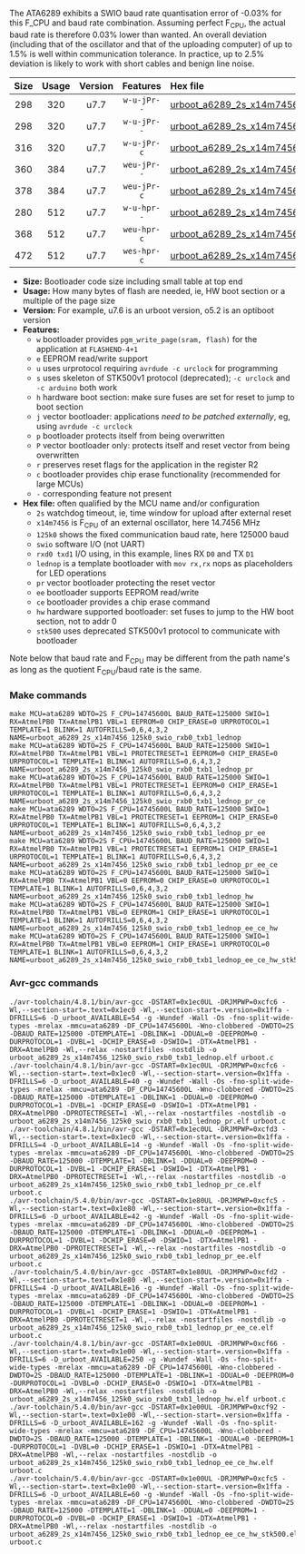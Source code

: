 The ATA6289 exhibits a SWIO baud rate quantisation error of -0.03% for this F_CPU and baud rate combination. Assuming perfect F<sub>CPU</sub>, the actual baud rate is therefore 0.03% lower than wanted. An overall deviation (including that of the oscillator and that of the uploading computer) of up to 1.5% is well within communication tolerance. In practice, up to 2.5% deviation is likely to work with short cables and benign line noise.

|Size|Usage|Version|Features|Hex file|
|:-:|:-:|:-:|:-:|:--|
|298|320|u7.7|`w-u-jPr--`|[urboot_a6289_2s_x14m7456_125k0_swio_rxb0_txb1_lednop.hex](https://raw.githubusercontent.com/stefanrueger/urboot.hex/main/mcus/ata6289/watchdog_2_s/external_oscillator_x/14m745600_hz/%2B125k0_baud/swio_rxb0_txb1/lednop/urboot_a6289_2s_x14m7456_125k0_swio_rxb0_txb1_lednop.hex)|
|298|320|u7.7|`w-u-jPr--`|[urboot_a6289_2s_x14m7456_125k0_swio_rxb0_txb1_lednop_pr.hex](https://raw.githubusercontent.com/stefanrueger/urboot.hex/main/mcus/ata6289/watchdog_2_s/external_oscillator_x/14m745600_hz/%2B125k0_baud/swio_rxb0_txb1/lednop/urboot_a6289_2s_x14m7456_125k0_swio_rxb0_txb1_lednop_pr.hex)|
|316|320|u7.7|`w-u-jPr-c`|[urboot_a6289_2s_x14m7456_125k0_swio_rxb0_txb1_lednop_pr_ce.hex](https://raw.githubusercontent.com/stefanrueger/urboot.hex/main/mcus/ata6289/watchdog_2_s/external_oscillator_x/14m745600_hz/%2B125k0_baud/swio_rxb0_txb1/lednop/urboot_a6289_2s_x14m7456_125k0_swio_rxb0_txb1_lednop_pr_ce.hex)|
|360|384|u7.7|`weu-jPr--`|[urboot_a6289_2s_x14m7456_125k0_swio_rxb0_txb1_lednop_pr_ee.hex](https://raw.githubusercontent.com/stefanrueger/urboot.hex/main/mcus/ata6289/watchdog_2_s/external_oscillator_x/14m745600_hz/%2B125k0_baud/swio_rxb0_txb1/lednop/urboot_a6289_2s_x14m7456_125k0_swio_rxb0_txb1_lednop_pr_ee.hex)|
|378|384|u7.7|`weu-jPr-c`|[urboot_a6289_2s_x14m7456_125k0_swio_rxb0_txb1_lednop_pr_ee_ce.hex](https://raw.githubusercontent.com/stefanrueger/urboot.hex/main/mcus/ata6289/watchdog_2_s/external_oscillator_x/14m745600_hz/%2B125k0_baud/swio_rxb0_txb1/lednop/urboot_a6289_2s_x14m7456_125k0_swio_rxb0_txb1_lednop_pr_ee_ce.hex)|
|280|512|u7.7|`w-u-hpr--`|[urboot_a6289_2s_x14m7456_125k0_swio_rxb0_txb1_lednop_hw.hex](https://raw.githubusercontent.com/stefanrueger/urboot.hex/main/mcus/ata6289/watchdog_2_s/external_oscillator_x/14m745600_hz/%2B125k0_baud/swio_rxb0_txb1/lednop/urboot_a6289_2s_x14m7456_125k0_swio_rxb0_txb1_lednop_hw.hex)|
|368|512|u7.7|`weu-hpr-c`|[urboot_a6289_2s_x14m7456_125k0_swio_rxb0_txb1_lednop_ee_ce_hw.hex](https://raw.githubusercontent.com/stefanrueger/urboot.hex/main/mcus/ata6289/watchdog_2_s/external_oscillator_x/14m745600_hz/%2B125k0_baud/swio_rxb0_txb1/lednop/urboot_a6289_2s_x14m7456_125k0_swio_rxb0_txb1_lednop_ee_ce_hw.hex)|
|472|512|u7.7|`wes-hpr-c`|[urboot_a6289_2s_x14m7456_125k0_swio_rxb0_txb1_lednop_ee_ce_hw_stk500.hex](https://raw.githubusercontent.com/stefanrueger/urboot.hex/main/mcus/ata6289/watchdog_2_s/external_oscillator_x/14m745600_hz/%2B125k0_baud/swio_rxb0_txb1/lednop/urboot_a6289_2s_x14m7456_125k0_swio_rxb0_txb1_lednop_ee_ce_hw_stk500.hex)|

- **Size:** Bootloader code size including small table at top end
- **Usage:** How many bytes of flash are needed, ie, HW boot section or a multiple of the page size
- **Version:** For example, u7.6 is an urboot version, o5.2 is an optiboot version
- **Features:**
  + `w` bootloader provides `pgm_write_page(sram, flash)` for the application at `FLASHEND-4+1`
  + `e` EEPROM read/write support
  + `u` uses urprotocol requiring `avrdude -c urclock` for programming
  + `s` uses skeleton of STK500v1 protocol (deprecated); `-c urclock` and `-c arduino` both work
  + `h` hardware boot section: make sure fuses are set for reset to jump to boot section
  + `j` vector bootloader: applications *need to be patched externally*, eg, using `avrdude -c urclock`
  + `p` bootloader protects itself from being overwritten
  + `P` vector bootloader only: protects itself and reset vector from being overwritten
  + `r` preserves reset flags for the application in the register R2
  + `c` bootloader provides chip erase functionality (recommended for large MCUs)
  + `-` corresponding feature not present
- **Hex file:** often qualified by the MCU name and/or configuration
  + `2s` watchdog timeout, ie, time window for upload after external reset
  + `x14m7456` is F<sub>CPU</sub> of an external oscillator, here 14.7456 MHz
  + `125k0` shows the fixed communication baud rate, here 125000 baud
  + `swio` software I/O (not UART)
  + `rxd0 txd1` I/O using, in this example, lines RX `D0` and TX `D1`
  + `lednop` is a template bootloader with `mov rx,rx` nops as placeholders for LED operations
  + `pr` vector bootloader protecting the reset vector
  + `ee` bootloader supports EEPROM read/write
  + `ce` bootloader provides a chip erase command
  + `hw` hardware supported bootloader: set fuses to jump to the HW boot section, not to addr 0
  + `stk500` uses deprecated STK500v1 protocol to communicate with bootloader


Note below that baud rate and F<sub>CPU</sub> may be different from the path name's as long as the quotient F<sub>CPU</sub>/baud rate is the same.

### Make commands
```
make MCU=ata6289 WDTO=2S F_CPU=14745600L BAUD_RATE=125000 SWIO=1 RX=AtmelPB0 TX=AtmelPB1 VBL=1 EEPROM=0 CHIP_ERASE=0 URPROTOCOL=1 TEMPLATE=1 BLINK=1 AUTOFRILLS=0,6,4,3,2 NAME=urboot_a6289_2s_x14m7456_125k0_swio_rxb0_txb1_lednop
make MCU=ata6289 WDTO=2S F_CPU=14745600L BAUD_RATE=125000 SWIO=1 RX=AtmelPB0 TX=AtmelPB1 VBL=1 PROTECTRESET=1 EEPROM=0 CHIP_ERASE=0 URPROTOCOL=1 TEMPLATE=1 BLINK=1 AUTOFRILLS=0,6,4,3,2 NAME=urboot_a6289_2s_x14m7456_125k0_swio_rxb0_txb1_lednop_pr
make MCU=ata6289 WDTO=2S F_CPU=14745600L BAUD_RATE=125000 SWIO=1 RX=AtmelPB0 TX=AtmelPB1 VBL=1 PROTECTRESET=1 EEPROM=0 CHIP_ERASE=1 URPROTOCOL=1 TEMPLATE=1 BLINK=1 AUTOFRILLS=0,6,4,3,2 NAME=urboot_a6289_2s_x14m7456_125k0_swio_rxb0_txb1_lednop_pr_ce
make MCU=ata6289 WDTO=2S F_CPU=14745600L BAUD_RATE=125000 SWIO=1 RX=AtmelPB0 TX=AtmelPB1 VBL=1 PROTECTRESET=1 EEPROM=1 CHIP_ERASE=0 URPROTOCOL=1 TEMPLATE=1 BLINK=1 AUTOFRILLS=0,6,4,3,2 NAME=urboot_a6289_2s_x14m7456_125k0_swio_rxb0_txb1_lednop_pr_ee
make MCU=ata6289 WDTO=2S F_CPU=14745600L BAUD_RATE=125000 SWIO=1 RX=AtmelPB0 TX=AtmelPB1 VBL=1 PROTECTRESET=1 EEPROM=1 CHIP_ERASE=1 URPROTOCOL=1 TEMPLATE=1 BLINK=1 AUTOFRILLS=0,6,4,3,2 NAME=urboot_a6289_2s_x14m7456_125k0_swio_rxb0_txb1_lednop_pr_ee_ce
make MCU=ata6289 WDTO=2S F_CPU=14745600L BAUD_RATE=125000 SWIO=1 RX=AtmelPB0 TX=AtmelPB1 VBL=0 EEPROM=0 CHIP_ERASE=0 URPROTOCOL=1 TEMPLATE=1 BLINK=1 AUTOFRILLS=0,6,4,3,2 NAME=urboot_a6289_2s_x14m7456_125k0_swio_rxb0_txb1_lednop_hw
make MCU=ata6289 WDTO=2S F_CPU=14745600L BAUD_RATE=125000 SWIO=1 RX=AtmelPB0 TX=AtmelPB1 VBL=0 EEPROM=1 CHIP_ERASE=1 URPROTOCOL=1 TEMPLATE=1 BLINK=1 AUTOFRILLS=0,6,4,3,2 NAME=urboot_a6289_2s_x14m7456_125k0_swio_rxb0_txb1_lednop_ee_ce_hw
make MCU=ata6289 WDTO=2S F_CPU=14745600L BAUD_RATE=125000 SWIO=1 RX=AtmelPB0 TX=AtmelPB1 VBL=0 EEPROM=1 CHIP_ERASE=1 URPROTOCOL=0 TEMPLATE=1 BLINK=1 AUTOFRILLS=0,6,4,3,2 NAME=urboot_a6289_2s_x14m7456_125k0_swio_rxb0_txb1_lednop_ee_ce_hw_stk500
```

### Avr-gcc commands
```
./avr-toolchain/4.8.1/bin/avr-gcc -DSTART=0x1ec0UL -DRJMPWP=0xcfc6 -Wl,--section-start=.text=0x1ec0 -Wl,--section-start=.version=0x1ffa -DFRILLS=6 -D_urboot_AVAILABLE=54 -g -Wundef -Wall -Os -fno-split-wide-types -mrelax -mmcu=ata6289 -DF_CPU=14745600L -Wno-clobbered -DWDTO=2S -DBAUD_RATE=125000 -DTEMPLATE=1 -DBLINK=1 -DDUAL=0 -DEEPROM=0 -DURPROTOCOL=1 -DVBL=1 -DCHIP_ERASE=0 -DSWIO=1 -DTX=AtmelPB1 -DRX=AtmelPB0 -Wl,--relax -nostartfiles -nostdlib -o urboot_a6289_2s_x14m7456_125k0_swio_rxb0_txb1_lednop.elf urboot.c
./avr-toolchain/4.8.1/bin/avr-gcc -DSTART=0x1ec0UL -DRJMPWP=0xcfc6 -Wl,--section-start=.text=0x1ec0 -Wl,--section-start=.version=0x1ffa -DFRILLS=6 -D_urboot_AVAILABLE=40 -g -Wundef -Wall -Os -fno-split-wide-types -mrelax -mmcu=ata6289 -DF_CPU=14745600L -Wno-clobbered -DWDTO=2S -DBAUD_RATE=125000 -DTEMPLATE=1 -DBLINK=1 -DDUAL=0 -DEEPROM=0 -DURPROTOCOL=1 -DVBL=1 -DCHIP_ERASE=0 -DSWIO=1 -DTX=AtmelPB1 -DRX=AtmelPB0 -DPROTECTRESET=1 -Wl,--relax -nostartfiles -nostdlib -o urboot_a6289_2s_x14m7456_125k0_swio_rxb0_txb1_lednop_pr.elf urboot.c
./avr-toolchain/4.8.1/bin/avr-gcc -DSTART=0x1ec0UL -DRJMPWP=0xcfd3 -Wl,--section-start=.text=0x1ec0 -Wl,--section-start=.version=0x1ffa -DFRILLS=4 -D_urboot_AVAILABLE=14 -g -Wundef -Wall -Os -fno-split-wide-types -mrelax -mmcu=ata6289 -DF_CPU=14745600L -Wno-clobbered -DWDTO=2S -DBAUD_RATE=125000 -DTEMPLATE=1 -DBLINK=1 -DDUAL=0 -DEEPROM=0 -DURPROTOCOL=1 -DVBL=1 -DCHIP_ERASE=1 -DSWIO=1 -DTX=AtmelPB1 -DRX=AtmelPB0 -DPROTECTRESET=1 -Wl,--relax -nostartfiles -nostdlib -o urboot_a6289_2s_x14m7456_125k0_swio_rxb0_txb1_lednop_pr_ce.elf urboot.c
./avr-toolchain/5.4.0/bin/avr-gcc -DSTART=0x1e80UL -DRJMPWP=0xcfc5 -Wl,--section-start=.text=0x1e80 -Wl,--section-start=.version=0x1ffa -DFRILLS=6 -D_urboot_AVAILABLE=42 -g -Wundef -Wall -Os -fno-split-wide-types -mrelax -mmcu=ata6289 -DF_CPU=14745600L -Wno-clobbered -DWDTO=2S -DBAUD_RATE=125000 -DTEMPLATE=1 -DBLINK=1 -DDUAL=0 -DEEPROM=1 -DURPROTOCOL=1 -DVBL=1 -DCHIP_ERASE=0 -DSWIO=1 -DTX=AtmelPB1 -DRX=AtmelPB0 -DPROTECTRESET=1 -Wl,--relax -nostartfiles -nostdlib -o urboot_a6289_2s_x14m7456_125k0_swio_rxb0_txb1_lednop_pr_ee.elf urboot.c
./avr-toolchain/5.4.0/bin/avr-gcc -DSTART=0x1e80UL -DRJMPWP=0xcfd2 -Wl,--section-start=.text=0x1e80 -Wl,--section-start=.version=0x1ffa -DFRILLS=4 -D_urboot_AVAILABLE=16 -g -Wundef -Wall -Os -fno-split-wide-types -mrelax -mmcu=ata6289 -DF_CPU=14745600L -Wno-clobbered -DWDTO=2S -DBAUD_RATE=125000 -DTEMPLATE=1 -DBLINK=1 -DDUAL=0 -DEEPROM=1 -DURPROTOCOL=1 -DVBL=1 -DCHIP_ERASE=1 -DSWIO=1 -DTX=AtmelPB1 -DRX=AtmelPB0 -DPROTECTRESET=1 -Wl,--relax -nostartfiles -nostdlib -o urboot_a6289_2s_x14m7456_125k0_swio_rxb0_txb1_lednop_pr_ee_ce.elf urboot.c
./avr-toolchain/4.8.1/bin/avr-gcc -DSTART=0x1e00UL -DRJMPWP=0xcf66 -Wl,--section-start=.text=0x1e00 -Wl,--section-start=.version=0x1ffa -DFRILLS=6 -D_urboot_AVAILABLE=250 -g -Wundef -Wall -Os -fno-split-wide-types -mrelax -mmcu=ata6289 -DF_CPU=14745600L -Wno-clobbered -DWDTO=2S -DBAUD_RATE=125000 -DTEMPLATE=1 -DBLINK=1 -DDUAL=0 -DEEPROM=0 -DURPROTOCOL=1 -DVBL=0 -DCHIP_ERASE=0 -DSWIO=1 -DTX=AtmelPB1 -DRX=AtmelPB0 -Wl,--relax -nostartfiles -nostdlib -o urboot_a6289_2s_x14m7456_125k0_swio_rxb0_txb1_lednop_hw.elf urboot.c
./avr-toolchain/5.4.0/bin/avr-gcc -DSTART=0x1e00UL -DRJMPWP=0xcf92 -Wl,--section-start=.text=0x1e00 -Wl,--section-start=.version=0x1ffa -DFRILLS=6 -D_urboot_AVAILABLE=162 -g -Wundef -Wall -Os -fno-split-wide-types -mrelax -mmcu=ata6289 -DF_CPU=14745600L -Wno-clobbered -DWDTO=2S -DBAUD_RATE=125000 -DTEMPLATE=1 -DBLINK=1 -DDUAL=0 -DEEPROM=1 -DURPROTOCOL=1 -DVBL=0 -DCHIP_ERASE=1 -DSWIO=1 -DTX=AtmelPB1 -DRX=AtmelPB0 -Wl,--relax -nostartfiles -nostdlib -o urboot_a6289_2s_x14m7456_125k0_swio_rxb0_txb1_lednop_ee_ce_hw.elf urboot.c
./avr-toolchain/5.4.0/bin/avr-gcc -DSTART=0x1e00UL -DRJMPWP=0xcfc5 -Wl,--section-start=.text=0x1e00 -Wl,--section-start=.version=0x1ffa -DFRILLS=6 -D_urboot_AVAILABLE=60 -g -Wundef -Wall -Os -fno-split-wide-types -mrelax -mmcu=ata6289 -DF_CPU=14745600L -Wno-clobbered -DWDTO=2S -DBAUD_RATE=125000 -DTEMPLATE=1 -DBLINK=1 -DDUAL=0 -DEEPROM=1 -DURPROTOCOL=0 -DVBL=0 -DCHIP_ERASE=1 -DSWIO=1 -DTX=AtmelPB1 -DRX=AtmelPB0 -Wl,--relax -nostartfiles -nostdlib -o urboot_a6289_2s_x14m7456_125k0_swio_rxb0_txb1_lednop_ee_ce_hw_stk500.elf urboot.c
```

